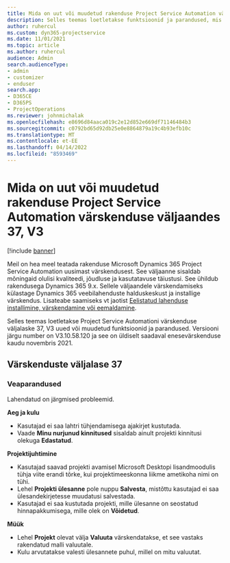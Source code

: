 ```yaml
---
title: Mida on uut või muudetud rakenduse Project Service Automation värskenduse väljaandes 37, V3
description: Selles teemas loetletakse funktsioonid ja parandused, mis on saadaval rakenduse Microsoft Dynamics 365 Project Service Automation värskenduse väljaandes 37, V3.
author: ruhercul
ms.custom: dyn365-projectservice
ms.date: 11/01/2021
ms.topic: article
ms.author: ruhercul
audience: Admin
search.audienceType:
- admin
- customizer
- enduser
search.app:
- D365CE
- D365PS
- ProjectOperations
ms.reviewer: johnmichalak
ms.openlocfilehash: e8696d84aaca019c2e12d852e669df71146484b3
ms.sourcegitcommit: c0792bd65d92db25e0e8864879a19c4b93efb10c
ms.translationtype: MT
ms.contentlocale: et-EE
ms.lasthandoff: 04/14/2022
ms.locfileid: "8593469"
---
```

# <a name="whats-new-or-changed-in-project-service-automation-update-release-37-v3"></a>Mida on uut või muudetud rakenduse Project Service Automation värskenduse väljaandes 37, V3

[!include [banner](../includes/psa-now-project-operations.md)]

Meil on hea meel teatada rakenduse Microsoft Dynamics 365 Project Service Automation uusimast värskendusest. See väljaanne sisaldab mõningaid olulisi kvaliteedi, jõudluse ja kasutatavuse täiustusi. See ühildub rakendusega Dynamics 365 9.x. Sellele väljaandele värskendamiseks külastage Dynamics 365 veebilahenduste halduskeskust ja installige värskendus. Lisateabe saamiseks vt jaotist [Eelistatud lahenduse installimine, värskendamine või eemaldamine](/power-platform/admin/install-remove-preferred-solution).

Selles teemas loetletakse Project Service Automationi värskenduse väljalaske 37, V3 uued või muudetud funktsioonid ja parandused. Versiooni järgu number on V3.10.58.120 ja see on üldiselt saadaval enesevärskenduse kaudu novembris 2021.

## <a name="update-release-37"></a>Värskenduste väljalase 37

### <a name="bug-fixes"></a>Veaparandused

Lahendatud on järgmised probleemid.

**Aeg ja kulu**
- Kasutajad ei saa lahtri tühjendamisega ajakirjet kustutada.
- Vaade **Minu nurjunud kinnitused** sisaldab ainult projekti kinnitusi olekuga **Edastatud**.

**Projektijuhtimine**
- Kasutajad saavad projekti avamisel Microsoft Desktopi lisandmoodulis tühja viite erandi tõrke, kui projektimeeskonna liikme ametikoha nimi on tühi.
- Lehel **Projekti ülesanne** pole nuppu **Salvesta**, mistõttu kasutajad ei saa ülesandekirjetesse muudatusi salvestada.
- Kasutajad ei saa kustutada projekti, mille ülesanne on seostatud hinnapakkumisega, mille olek on **Võidetud**.

**Müük**
- Lehel **Projekt** olevat välja **Valuuta** värskendatakse, et see vastaks rakendatud malli valuutale.
- Kulu arvutatakse valesti ülesannete puhul, millel on mitu valuutat.

